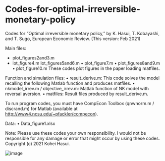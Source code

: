 # Codes-for-optimal-irreversible-monetary-policy
Codes for “Optimal irreversible monetary policy,” by K. Hasui, T. Kobayashi, and T. Sugo, European Economic Review. (This version: Feb 2021)

Main files:
* plot_figures2and3.m
* lot_figure4.m
lot_figures5and6.m
•	plot_figure7.m
•	plot_figures8and9.m
•	plot_figure10.m
These codes plot figures in the paper loading matfiles.

Function and simulation files:
•	result_derive.m: This code solves the model recalling the following Matlab function and produces matfiles.
•	nkmodel_irrev.m / objective_irrev.m: Matlab function of NK model with reversal aversion.
•	matfiles: Result files produced by result_derive.m.

To run program codes, you must have CompEcon Toolbox (qnwnorm.m / discrand.m) for Matlab (available at http://www4.ncsu.edu/~pfackler/compecon).

Data:
•	Data_figure1.xlsx

Note: Please use these codes your own responsibility. I would not be responsible for any damage or error that might occur by using these codes. 
Copyright (c) 2021 Kohei Hasui.

![image](https://user-images.githubusercontent.com/12406175/109669296-4f9e3f00-7bb5-11eb-8d04-fa78e1690a78.png)
